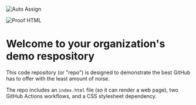 ![Auto Assign](https://github.com/MethodOrnekGosterim/demo-repository/actions/workflows/auto-assign.yml/badge.svg)

![Proof HTML](https://github.com/MethodOrnekGosterim/demo-repository/actions/workflows/proof-html.yml/badge.svg)

# Welcome to your organization's demo respository
This code repository (or "repo") is designed to demonstrate the best GitHub has to offer with the least amount of noise.

The repo includes an `index.html` file (so it can render a web page), two GitHub Actions workflows, and a CSS stylesheet dependency.
